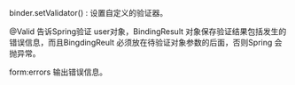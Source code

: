binder.setValidator() : 设置自定义的验证器。

@Valid 告诉Spring验证 user对象，BindingResult 对象保存验证结果包括发生的错误信息，而且BingdingReult 必须放在待验证对象参数的后面，否则Spring 会抛异常。

form:errors 输出错误信息。
